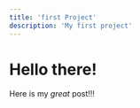```yaml
---
title: 'first Project'
description: 'My first project'
---
```


# Hello there!  

Here is my _great_ post!!!  